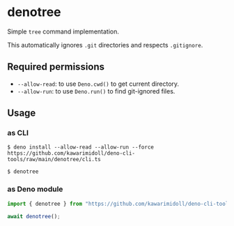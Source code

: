 # denotree

Simple `tree` command implementation.

This automatically ignores `.git` directories and respects `.gitignore`.

## Required permissions

- `--allow-read`: to use `Deno.cwd()` to get current directory.
- `--allow-run`: to use `Deno.run()` to find git-ignored files.

## Usage

### as CLI

```
$ deno install --allow-read --allow-run --force https://github.com/kawarimidoll/deno-cli-tools/raw/main/denotree/cli.ts

$ denotree
```

### as Deno module

```ts
import { denotree } from "https://github.com/kawarimidoll/deno-cli-tools/raw/main/denotree/mod.ts";

await denotree();
```
